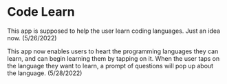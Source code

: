 # Code Learn

This app is supposed to help the user learn coding languages. Just an idea now. (5/26/2022)

This app now enables users to heart the programming languages they can learn, and can begin learning them by tapping on it.
When the user taps on the language they want to learn, a prompt of questions will pop up about the language. (5/28/2022)
